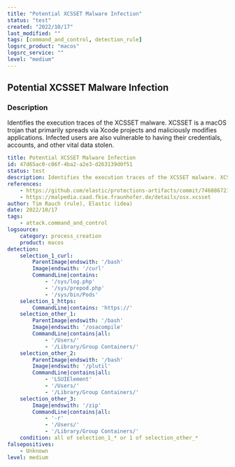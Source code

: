 ```yaml
---
title: "Potential XCSSET Malware Infection"
status: "test"
created: "2022/10/17"
last_modified: ""
tags: [command_and_control, detection_rule]
logsrc_product: "macos"
logsrc_service: ""
level: "medium"
---
```


## Potential XCSSET Malware Infection

### Description

Identifies the execution traces of the XCSSET malware. XCSSET is a macOS trojan that primarily spreads via Xcode projects and maliciously modifies applications. Infected users are also vulnerable to having their credentials, accounts, and other vital data stolen.

```yml
title: Potential XCSSET Malware Infection
id: 47d65ac0-c06f-4ba2-a2e3-d263139d0f51
status: test
description: Identifies the execution traces of the XCSSET malware. XCSSET is a macOS trojan that primarily spreads via Xcode projects and maliciously modifies applications. Infected users are also vulnerable to having their credentials, accounts, and other vital data stolen.
references:
    - https://github.com/elastic/protections-artifacts/commit/746086721fd385d9f5c6647cada1788db4aea95f#diff-f5deb07688e1a8dec9530bc3071967b2da5c16b482e671812b864c37beb28f08
    - https://malpedia.caad.fkie.fraunhofer.de/details/osx.xcsset
author: Tim Rauch (rule), Elastic (idea)
date: 2022/10/17
tags:
    - attack.command_and_control
logsource:
    category: process_creation
    product: macos
detection:
    selection_1_curl:
        ParentImage|endswith: '/bash'
        Image|endswith: '/curl'
        CommandLine|contains:
            - '/sys/log.php'
            - '/sys/prepod.php'
            - '/sys/bin/Pods'
    selection_1_https:
        CommandLine|contains: 'https://'
    selection_other_1:
        ParentImage|endswith: '/bash'
        Image|endswith: '/osacompile'
        CommandLine|contains|all:
            - '/Users/'
            - '/Library/Group Containers/'
    selection_other_2:
        ParentImage|endswith: '/bash'
        Image|endswith: '/plutil'
        CommandLine|contains|all:
            - 'LSUIElement'
            - '/Users/'
            - '/Library/Group Containers/'
    selection_other_3:
        Image|endswith: '/zip'
        CommandLine|contains|all:
            - '-r'
            - '/Users/'
            - '/Library/Group Containers/'
    condition: all of selection_1_* or 1 of selection_other_*
falsepositives:
    - Unknown
level: medium

```
